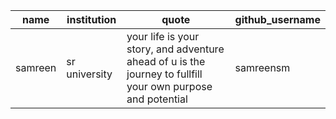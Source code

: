|name   |institution  |quote                                                                                                      |github_username|
|-------|-------------|-----------------------------------------------------------------------------------------------------------|---------------|
|samreen|sr university|your life is your story, and adventure ahead of u is the journey to fullfill your own purpose and potential|samreensm      |
